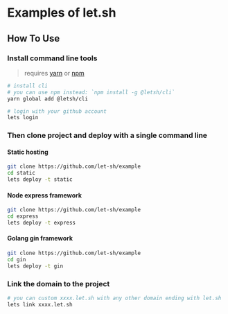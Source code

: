 # Examples of let.sh

## How To Use

### Install command line tools

> requires [yarn](https://classic.yarnpkg.com/en/docs/install/) or [npm](https://www.npmjs.com/get-npm)

```bash
# install cli
# you can use npm instead: `npm install -g @letsh/cli`
yarn global add @letsh/cli

# login with your github account
lets login
```

### Then clone project and deploy with a single command line

#### Static hosting

```bash
git clone https://github.com/let-sh/example
cd static
lets deploy -t static
```

#### Node express framework

```bash
git clone https://github.com/let-sh/example
cd express
lets deploy -t express
```

#### Golang gin framework

```bash
git clone https://github.com/let-sh/example
cd gin
lets deploy -t gin
```

### Link the domain to the project

```bash
# you can custom xxxx.let.sh with any other domain ending with let.sh
lets link xxxx.let.sh
```
